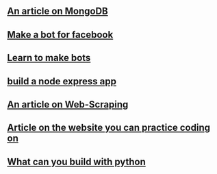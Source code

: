 ## [An article on MongoDB](https://medium.freecodecamp.org/introduction-to-mongoose-for-mongodb-d2a7aa593c57)

## [Make a bot for facebook](https://tutorials.botsfloor.com/creating-a-simple-facebook-messenger-ai-bot-with-api-ai-in-node-js-50ae2fa5c80d)

## [Learn to make bots](https://tutorials.botsfloor.com/)

## [build a node express app](https://medium.freecodecamp.org/how-to-write-a-production-ready-node-and-express-app-f214f0b17d8c)

## [An article on Web-Scraping](https://hackernoon.com/web-scraping-tutorial-with-python-tips-and-tricks-db070e70e071)

## [Article on the website you can practice coding on](https://medium.com/coderbyte/the-10-best-coding-challenge-websites-for-2018-12b57645b654)

## [What can you build with python](https://medium.freecodecamp.org/what-can-you-do-with-python-the-3-main-applications-518db9a68a78)
